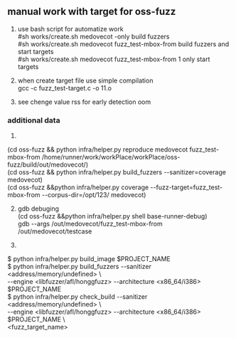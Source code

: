 ## manual work with target for oss-fuzz

1. use bash script for automatize work  
#sh works/create.sh medovecot -only build fuzzers  
#sh works/create.sh medovecot fuzz_test-mbox-from build fuzzers and start targets  
#sh works/create.sh medovecot fuzz_test-mbox-from 1 only start targets  

2. when create target file use simple compilation  
gcc -c fuzz_test-target.c -o 11.o

3. see chenge value rss for early detection oom

### additional data  
1.  
(cd oss-fuzz && python infra/helper.py reproduce medovecot fuzz_test-mbox-from /home/runner/work/workPlace/workPlace/oss-fuzz/build/out/medovecot/)  
(cd oss-fuzz && python infra/helper.py build_fuzzers --sanitizer=coverage medovecot)  
(cd oss-fuzz &&python infra/helper.py coverage --fuzz-target=fuzz_test-mbox-from --corpus-dir=/opt/123/ medovecot)  

2.  gdb debuging  
(cd oss-fuzz &&python infra/helper.py shell base-runner-debug)  
gdb --args /out/medovecot/fuzz_test-mbox-from /out/medovecot/testcase  

3.  
$ python infra/helper.py build_image $PROJECT_NAME  
$ python infra/helper.py build_fuzzers --sanitizer <address/memory/undefined> \  
    --engine <libfuzzer/afl/honggfuzz> --architecture <x86_64/i386> $PROJECT_NAME  
$ python infra/helper.py check_build  --sanitizer <address/memory/undefined> \  
    --engine <libfuzzer/afl/honggfuzz> --architecture <x86_64/i386> $PROJECT_NAME \  
    <fuzz_target_name>  
	
	


